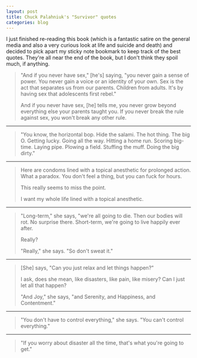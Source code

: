 ```yaml
---
layout: post
title: Chuck Palahniuk's "Survivor" quotes
categories: blog
---
```


I just finished re-reading this book (which is a fantastic satire on the general media and also a very curious look at life and suicide and death) and decided to pick apart my sticky note bookmark to keep track of the best quotes. They're all near the end of the book, but I don't think they spoil much, if anything.

>"And if you never have sex," [he's] saying, "you never gain a sense of power. You never gain a voice or an identity of your own. Sex is the act that separates us from our parents. Children from adults. It's by having sex that adolescents first rebel."
>
>And if you never have sex, [he] tells me, you never grow beyond everything else your parents taught you. If you never break the rule against sex, you won't break any other rule.

-----

>"You know, the horizontal bop. Hide the salami. The hot thing. The big O. Getting lucky. Going all the way. Hitting a home run. Scoring big-time. Laying pipe. Plowing a field. Stuffing the muff. Doing the big dirty."

-----

>Here are condoms lined with a topical anesthetic for prolonged action. What a paradox. You don't feel a thing, but you can fuck for hours.
>
>This really seems to miss the point.
>
>I want my whole life lined with a topical anesthetic.

-----

>"Long-term," she says, "we're all going to die. Then our bodies will rot. No surprise there. Short-term, we're going to live happily ever after.
>
>Really?
>
>"Really," she says. "So don't sweat it."

-----

>[She] says, "Can you just relax and let things happen?"
>
>I ask, does she mean, like disasters, like pain, like misery? Can I just let all that happen?
>
>"And Joy," she says, "and Serenity, and Happiness, and Contentment."

-----

>"You don't have to control everything," she says. "You can't control everything."

-----

>"If you worry about disaster all the time, that's what you're going to get."
